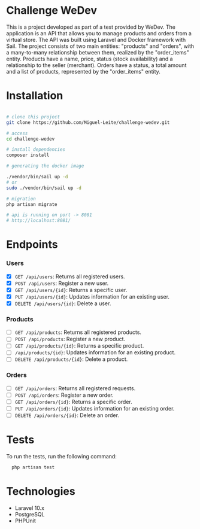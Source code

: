 # Challenge WeDev

This is a project developed as part of a test provided by WeDev. The application is an API that allows you to manage products and orders from a virtual store. The API was built using Laravel and Docker framework with Sail. The project consists of two main entities: "products" and "orders", with a many-to-many relationship between them, realized by the "order_items" entity. Products have a name, price, status (stock availability) and a relationship to the seller (merchant). Orders have a status, a total amount and a list of products, represented by the "order_items" entity.

# Installation

```bash

# clone this project 
git clone https://github.com/Miguel-Leite/challenge-wedev.git

# access
cd challenge-wedev

# install dependencies
composer install

# generating the docker image

./vendor/bin/sail up -d  
# or
sudo ./vendor/bin/sail up -d 

# migration
php artisan migrate

# api is running on port -> 8081
# http://localhost:8081/

```

# Endpoints

### Users

- [x] `GET /api/users`: Returns all registered users.
- [x] `POST /api/users`: Register a new user.
- [x] `GET /api/users/{id}`: Returns a specific user.
- [x] `PUT /api/users/{id}`: Updates information for an existing user.
- [x] `DELETE /api/users/{id}`: Delete a user.

### Products

- [ ] `GET /api/products`: Returns all registered products.
- [ ] `POST /api/products`: Register a new product.
- [ ] `GET /api/products/{id}`: Returns a specific product.
- [ ] `/api/products/{id}`: Updates information for an existing product.
- [ ] `DELETE /api/products/{id}`: Delete a product.

### Orders

- [ ] `GET /api/orders`: Returns all registered requests.
- [ ] `POST /api/orders`: Register a new order.
- [ ] `GET /api/orders/{id}`: Returns a specific order.
- [ ] `PUT /api/orders/{id}`: Updates information for an existing order.
- [ ] `DELETE /api/orders/{id}`: Delete an order.

# Tests

To run the tests, run the following command: 

```bash
  php artisan test 
```

# Technologies

- Laravel 10.x
- PostgreSQL
- PHPUnit





